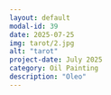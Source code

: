 ```yaml
---
layout: default
modal-id: 39
date: 2025-07-25
img: tarot/2.jpg
alt: "tarot"
project-date: July 2025
category: Oil Painting
description: "Oleo"
---
```

